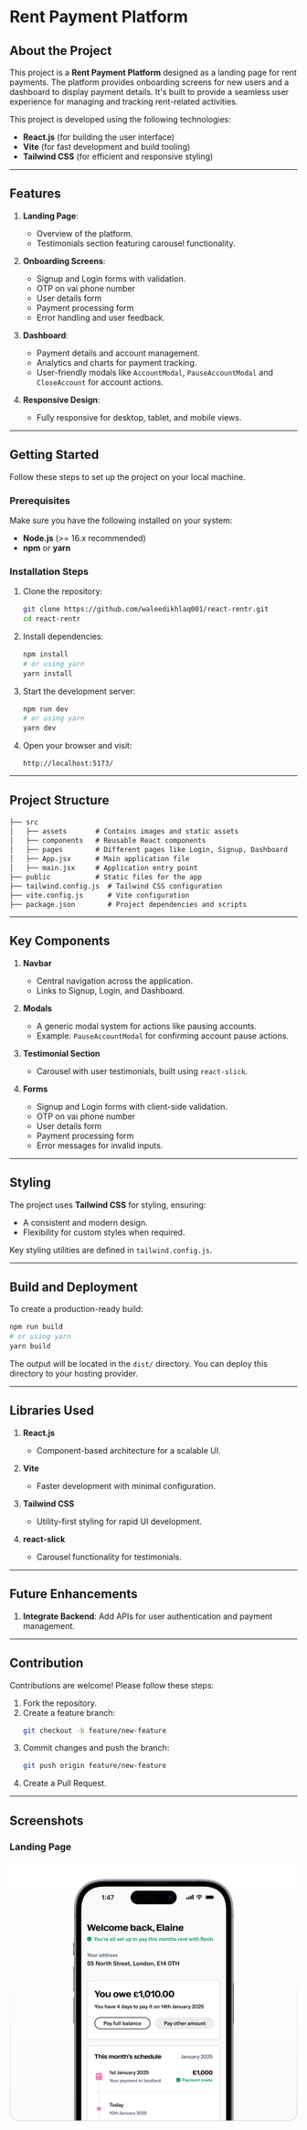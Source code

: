 # Rent Payment Platform

## About the Project

This project is a **Rent Payment Platform** designed as a landing page for rent payments. The platform provides onboarding screens for new users and a dashboard to display payment details. It's built to provide a seamless user experience for managing and tracking rent-related activities.

This project is developed using the following technologies:

-   **React.js** (for building the user interface)
-   **Vite** (for fast development and build tooling)
-   **Tailwind CSS** (for efficient and responsive styling)

---

## Features

1. **Landing Page**:

    - Overview of the platform.
    - Testimonials section featuring carousel functionality.

2. **Onboarding Screens**:

    - Signup and Login forms with validation.
    - OTP on vai phone number
    - User details form
    - Payment processing form
    - Error handling and user feedback.

3. **Dashboard**:

    - Payment details and account management.
    - Analytics and charts for payment tracking.
    - User-friendly modals like `AccountModal`, `PauseAccountModal` and `CloseAccount` for account actions.

4. **Responsive Design**:
    - Fully responsive for desktop, tablet, and mobile views.

---

## Getting Started

Follow these steps to set up the project on your local machine.

### Prerequisites

Make sure you have the following installed on your system:

-   **Node.js** (>= 16.x recommended)
-   **npm** or **yarn**

### Installation Steps

1. Clone the repository:

    ```bash
    git clone https://github.com/waleedikhlaq001/react-rentr.git
    cd react-rentr
    ```

2. Install dependencies:

    ```bash
    npm install
    # or using yarn
    yarn install
    ```

3. Start the development server:

    ```bash
    npm run dev
    # or using yarn
    yarn dev
    ```

4. Open your browser and visit:
    ```
    http://localhost:5173/
    ```

---

## Project Structure

```
├── src
│   ├── assets       # Contains images and static assets
│   ├── components   # Reusable React components
│   ├── pages        # Different pages like Login, Signup, Dashboard
│   ├── App.jsx      # Main application file
│   ├── main.jsx     # Application entry point
├── public           # Static files for the app
├── tailwind.config.js  # Tailwind CSS configuration
├── vite.config.js      # Vite configuration
├── package.json        # Project dependencies and scripts
```

---

## Key Components

1. **Navbar**

    - Central navigation across the application.
    - Links to Signup, Login, and Dashboard.

2. **Modals**

    - A generic modal system for actions like pausing accounts.
    - Example: `PauseAccountModal` for confirming account pause actions.

3. **Testimonial Section**

    - Carousel with user testimonials, built using `react-slick`.

4. **Forms**
    - Signup and Login forms with client-side validation.
    - OTP on vai phone number
    - User details form
    - Payment processing form
    - Error messages for invalid inputs.

---

## Styling

The project uses **Tailwind CSS** for styling, ensuring:

-   A consistent and modern design.
-   Flexibility for custom styles when required.

Key styling utilities are defined in `tailwind.config.js`.

---

## Build and Deployment

To create a production-ready build:

```bash
npm run build
# or using yarn
yarn build
```

The output will be located in the `dist/` directory. You can deploy this directory to your hosting provider.

---

## Libraries Used

1. **React.js**

    - Component-based architecture for a scalable UI.

2. **Vite**

    - Faster development with minimal configuration.

3. **Tailwind CSS**

    - Utility-first styling for rapid UI development.

4. **react-slick**
    - Carousel functionality for testimonials.

---

## Future Enhancements

1. **Integrate Backend**: Add APIs for user authentication and payment management.

---

## Contribution

Contributions are welcome! Please follow these steps:

1. Fork the repository.
2. Create a feature branch:
    ```bash
    git checkout -b feature/new-feature
    ```
3. Commit changes and push the branch:
    ```bash
    git push origin feature/new-feature
    ```
4. Create a Pull Request.

---

## Screenshots

### Landing Page

![Landing Page](src/assets/images/infoTwo.svg "Landing Page Screenshot")
